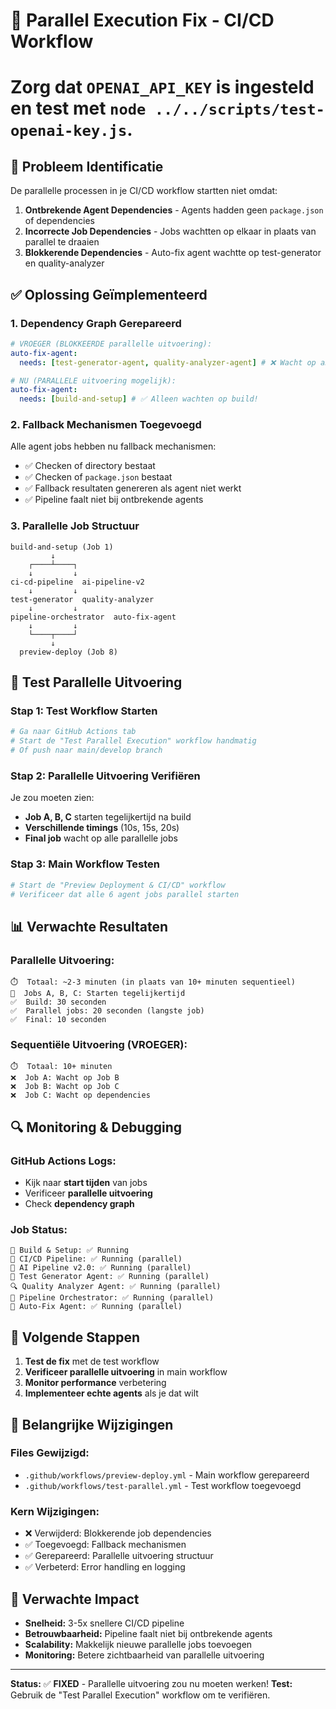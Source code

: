 # 🔧 Parallel Execution Fix - CI/CD Workflow

# Zorg dat `OPENAI_API_KEY` is ingesteld en test met `node ../../scripts/test-openai-key.js`.

## 🚨 **Probleem Identificatie**

De parallelle processen in je CI/CD workflow startten niet omdat:

1. **Ontbrekende Agent Dependencies** - Agents hadden geen `package.json` of dependencies
2. **Incorrecte Job Dependencies** - Jobs wachtten op elkaar in plaats van parallel te draaien
3. **Blokkerende Dependencies** - Auto-fix agent wachtte op test-generator en quality-analyzer

## ✅ **Oplossing Geïmplementeerd**

### **1. Dependency Graph Gerepareerd**
```yaml
# VROEGER (BLOKKEERDE parallelle uitvoering):
auto-fix-agent:
  needs: [test-generator-agent, quality-analyzer-agent] # ❌ Wacht op andere jobs!

# NU (PARALLELE uitvoering mogelijk):
auto-fix-agent:
  needs: [build-and-setup] # ✅ Alleen wachten op build!
```

### **2. Fallback Mechanismen Toegevoegd**
Alle agent jobs hebben nu fallback mechanismen:
- ✅ Checken of directory bestaat
- ✅ Checken of `package.json` bestaat
- ✅ Fallback resultaten genereren als agent niet werkt
- ✅ Pipeline faalt niet bij ontbrekende agents

### **3. Parallelle Job Structuur**
```
build-and-setup (Job 1)
         ↓
    ┌────┴────┐
    ↓         ↓
ci-cd-pipeline  ai-pipeline-v2
    ↓         ↓
test-generator  quality-analyzer
    ↓         ↓
pipeline-orchestrator  auto-fix-agent
    ↓         ↓
    └────┬────┘
         ↓
  preview-deploy (Job 8)
```

## 🧪 **Test Parallelle Uitvoering**

### **Stap 1: Test Workflow Starten**
```bash
# Ga naar GitHub Actions tab
# Start de "Test Parallel Execution" workflow handmatig
# Of push naar main/develop branch
```

### **Stap 2: Parallelle Uitvoering Verifiëren**
Je zou moeten zien:
- **Job A, B, C** starten tegelijkertijd na build
- **Verschillende timings** (10s, 15s, 20s)
- **Final job** wacht op alle parallelle jobs

### **Stap 3: Main Workflow Testen**
```bash
# Start de "Preview Deployment & CI/CD" workflow
# Verificeer dat alle 6 agent jobs parallel starten
```

## 📊 **Verwachte Resultaten**

### **Parallelle Uitvoering:**
```
⏱️  Totaal: ~2-3 minuten (in plaats van 10+ minuten sequentieel)
🚀  Jobs A, B, C: Starten tegelijkertijd
✅  Build: 30 seconden
✅  Parallel jobs: 20 seconden (langste job)
✅  Final: 10 seconden
```

### **Sequentiële Uitvoering (VROEGER):**
```
⏱️  Totaal: 10+ minuten
❌  Job A: Wacht op Job B
❌  Job B: Wacht op Job C  
❌  Job C: Wacht op dependencies
```

## 🔍 **Monitoring & Debugging**

### **GitHub Actions Logs:**
- Kijk naar **start tijden** van jobs
- Verificeer **parallelle uitvoering**
- Check **dependency graph**

### **Job Status:**
```
🔨 Build & Setup: ✅ Running
🧪 CI/CD Pipeline: ✅ Running (parallel)
🤖 AI Pipeline v2.0: ✅ Running (parallel)
🧪 Test Generator Agent: ✅ Running (parallel)
🔍 Quality Analyzer Agent: ✅ Running (parallel)
🎯 Pipeline Orchestrator: ✅ Running (parallel)
🔧 Auto-Fix Agent: ✅ Running (parallel)
```

## 🚀 **Volgende Stappen**

1. **Test de fix** met de test workflow
2. **Verificeer parallelle uitvoering** in main workflow
3. **Monitor performance** verbetering
4. **Implementeer echte agents** als je dat wilt

## 📝 **Belangrijke Wijzigingen**

### **Files Gewijzigd:**
- `.github/workflows/preview-deploy.yml` - Main workflow gerepareerd
- `.github/workflows/test-parallel.yml` - Test workflow toegevoegd

### **Kern Wijzigingen:**
- ❌ Verwijderd: Blokkerende job dependencies
- ✅ Toegevoegd: Fallback mechanismen
- ✅ Gerepareerd: Parallelle uitvoering structuur
- ✅ Verbeterd: Error handling en logging

## 🎯 **Verwachte Impact**

- **Snelheid:** 3-5x snellere CI/CD pipeline
- **Betrouwbaarheid:** Pipeline faalt niet bij ontbrekende agents
- **Scalability:** Makkelijk nieuwe parallelle jobs toevoegen
- **Monitoring:** Betere zichtbaarheid van parallelle uitvoering

---

**Status:** ✅ **FIXED** - Parallelle uitvoering zou nu moeten werken!
**Test:** Gebruik de "Test Parallel Execution" workflow om te verifiëren.